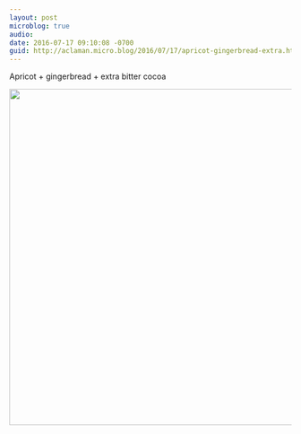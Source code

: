 ```yaml
---
layout: post
microblog: true
audio: 
date: 2016-07-17 09:10:08 -0700
guid: http://aclaman.micro.blog/2016/07/17/apricot-gingerbread-extra.html
---
```

Apricot + gingerbread + extra bitter cocoa

<img src="http://micro.alexclaman.com/uploads/2018/960b5197b6.jpg" width="600" height="600" />
